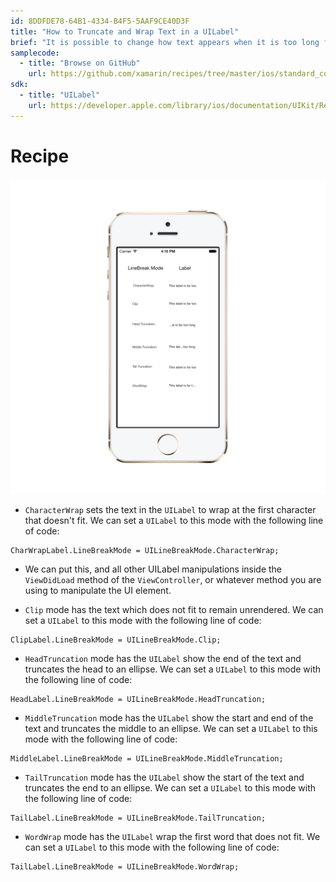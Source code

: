 ```yaml
---
id: 8DDFDE78-64B1-4334-B4F5-5AAF9CE40D3F
title: "How to Truncate and Wrap Text in a UILabel"
brief: "It is possible to change how text appears when it is too long for a given UILabel. This recipe illustrates the possible ways to truncate text using UILineBreakMode."
samplecode:
  - title: "Browse on GitHub" 
    url: https://github.com/xamarin/recipes/tree/master/ios/standard_controls/labels/uilabel-truncate-wrap-text
sdk:
  - title: "UILabel" 
    url: https://developer.apple.com/library/ios/documentation/UIKit/Reference/UILabel_Class/
---
```



<a name="Recipe" class="injected"></a>


# Recipe


![UILabel Example](Images/UILabelScreenshot.png)

* `CharacterWrap` sets the text in the `UILabel` to wrap at the first character that doesn't fit. We can set a `UILabel` to this mode with the following line of code:

```
CharWrapLabel.LineBreakMode = UILineBreakMode.CharacterWrap;
```
* We can put this, and all other UILabel manipulations inside the `ViewDidLoad` method of the `ViewController`, or whatever method you are using to manipulate the UI element.


* `Clip` mode has the text which does not fit to remain unrendered. We can set a  `UILabel` to this mode with the following line of code:

````
ClipLabel.LineBreakMode = UILineBreakMode.Clip;
````


* `HeadTruncation` mode has the `UILabel` show the end of the text and truncates the head to an ellipse. We can set a  `UILabel` to this mode with the following line of code:

```
HeadLabel.LineBreakMode = UILineBreakMode.HeadTruncation;
```


* `MiddleTruncation` mode has the `UILabel` show the start and end of the text and truncates the middle to an ellipse. We can set a  `UILabel` to this mode with the following line of code:

````
MiddleLabel.LineBreakMode = UILineBreakMode.MiddleTruncation;
````


* `TailTruncation` mode has the `UILabel` show the start of the text and truncates the end to an ellipse. We can set a  `UILabel` to this mode with the following line of code:

````
TailLabel.LineBreakMode = UILineBreakMode.TailTruncation;
````


* `WordWrap` mode has the `UILabel` wrap the first word that does not fit. We can set a  `UILabel` to this mode with the following line of code:

````
TailLabel.LineBreakMode = UILineBreakMode.WordWrap;
````

